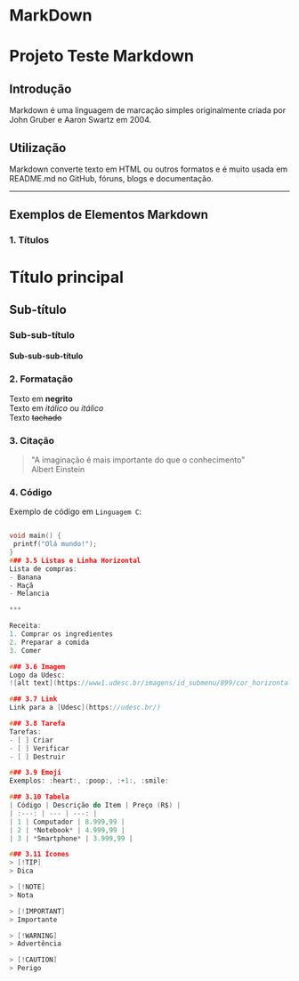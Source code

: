# MarkDown
# Projeto Teste Markdown

## Introdução
Markdown é uma linguagem de marcação simples originalmente criada por John Gruber e Aaron Swartz em 2004.

## Utilização
Markdown converte texto em HTML ou outros formatos e é muito usada em README.md no GitHub, fóruns, blogs e documentação.

---

## Exemplos de Elementos Markdown

### 1. Títulos
# Título principal  
## Sub-título  
### Sub-sub-título  
#### Sub-sub-sub-título  

### 2. Formatação  
Texto em **negrito**  
Texto em *itálico* ou _itálico_  
Texto ~~tachado~~  

### 3. Citação  
> "A imaginação é mais importante do que o conhecimento"  
> Albert Einstein  

### 4. Código  
Exemplo de código em `Linguagem C`:  
```c

void main() {
 printf("Olá mundo!");
}
### 3.5 Listas e Linha Horizontal  
Lista de compras:  
- Banana  
- Maçã  
- Melancia  

***  

Receita:  
1. Comprar os ingredientes  
2. Preparar a comida  
3. Comer  

### 3.6 Imagem  
Logo da Udesc:  
![alt text](https://www1.udesc.br/imagens/id_submenu/899/cor_horizontal_rgb.jpg "Logo Udesc")  

### 3.7 Link  
Link para a [Udesc](https://udesc.br/)

### 3.8 Tarefa  
Tarefas:  
- [ ] Criar  
- [ ] Verificar  
- [ ] Destruir  

### 3.9 Emoji  
Exemplos: :heart:, :poop:, :+1:, :smile:

### 3.10 Tabela  
| Código | Descrição do Item | Preço (R$) |
| :---: | --- | ---: |
| 1 | Computador | 8.999,99 |
| 2 | *Notebook* | 4.999,99 |
| 3 | *Smartphone* | 3.999,99 |

### 3.11 Ícones  
> [!TIP]  
> Dica  

> [!NOTE]  
> Nota  

> [!IMPORTANT]  
> Importante  

> [!WARNING]  
> Advertência  

> [!CAUTION]  
> Perigo  
